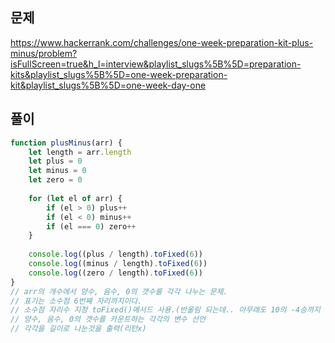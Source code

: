 ## 문제
https://www.hackerrank.com/challenges/one-week-preparation-kit-plus-minus/problem?isFullScreen=true&h_l=interview&playlist_slugs%5B%5D=preparation-kits&playlist_slugs%5B%5D=one-week-preparation-kit&playlist_slugs%5B%5D=one-week-day-one
## 풀이
```javascript
function plusMinus(arr) {
    let length = arr.length
    let plus = 0
    let minus = 0
    let zero = 0
    
    for (let el of arr) {
        if (el > 0) plus++
        if (el < 0) minus++
        if (el === 0) zero++
    }
    
    console.log((plus / length).toFixed(6))
    console.log((minus / length).toFixed(6))
    console.log((zero / length).toFixed(6))
}
// arr의 개수에서 양수, 음수, 0의 갯수를 각각 나누는 문제.
// 표기는 소수점 6번째 자리까지이다.
// 소수점 자리수 지정 toFixed()메서드 사용.(반올림 되는데.. 아무래도 10의 -4승까지 오차범위라서 가능한듯하다..)
// 양수, 음수, 0의 갯수를 카운트하는 각각의 변수 선언
// 각각을 길이로 나눈것을 출력(리턴x)
```
